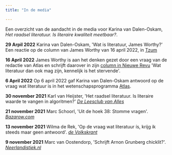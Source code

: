 ```yaml
---
title: "In de media"

---
```


Een overzicht van de aandacht in de media voor Karina van Dalen-Oskam, *Het raadsel literatuur. Is literaire kwaliteit meetbaar?*.

**29 Arpil 2022** Karina van Dalen-Oskam, 'Wat is literatuur, James Worthy?' Een reactie op de column van James Worthy van 16 april 2022, in [Tzum](https://www.tzum.info/2022/04/column-karina-van-dalen-oskam-wat-is-literatuur-james-worthy/)

**16 April 2022** James Worthy is aan het denken gezet door een vraag van de redactie van Atlas en schrijft daarover in zijn [column in Nieuwe Revu](https://revu.nl/artikel/477183/wat-literatuur-dan-ook-mag-zijn-kennelijk-is-het-stervende) 'Wat literatuur dan ook mag zijn, kennelijk is het stervende'.

**6 April 2022** Op 6 april 2022 gaf Karina van Dalen-Oskam antwoord op de vraag wat literatuur is in het wetenschapsprogramma [Atlas](https://www.npostart.nl/wat-is-literatuur/06-04-2022/POMS_NTR_16866231).

**30 november 2021** Karl van Heijster, 'Het raadsel literatuur. Is literaire waarde te vangen in algoritmen?' [*De Leesclub van Alles*](https://deleesclubvanalles.nl/recensie/het-raadsel-literatuur/)

**21 november 2021** Marc Schoorl, 'Uit de hoek 38: Stomme vragen'. [*Bazarow.com*](https://bazarow.com/nieuws/uit-de-hoek-38-stomme-vragen)

**13 november 2021** Wilma de Rek, 'Op de vraag wat literatuur ís, krijg ik steeds maar geen antwoord'.  [*de Volkskrant*](https://www.volkskrant.nl/cultuur-media/op-de-vraag-wat-literatuur-is-krijg-ik-steeds-maar-geen-antwoord~beff7237/)

**9 november 2021** Marc van Oostendorp, 'Schrijft Arnon Grunberg chicklit?'. [*Neerlandistiek.nl*](https://neerlandistiek.nl/2021/11/schrijft-arnon-grunberg-chicklit/)
